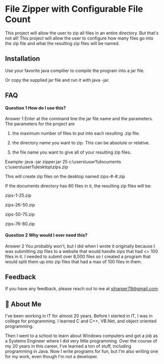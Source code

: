 
# File Zipper with Configurable File Count

This project will allow the user to zip all files in an entire directory. But that's not all! This project will allow the user to configure how many files go into the zip file and what the resulting zip files will be named. 


## Installation

Use your favorite java compilier to compile the program into a jar file. 

Or copy the supplied jar file and run it with java -jar.     

## FAQ

#### Question 1 How do I use this?

Answer 1 Enter at the command line the jar file name and the parameters.
The parameters for the project are
1) the maximum number of files to put into
each resulting .zip file.

2) the directory name you want to zip. This can be absolute or relative.

3) the file name you want to give all of your resulting zip files.

Example: java -jar zipper.jar 25 c:\users\user1\documents c:\users\user1\desktop\zips.zip

This will create zip files on the desktop named zips-#-#.zip

If the documents directory has 80 files in it, the resulting zip files will be:

zips-1-25.zip

zips-26-50.zip

zips-50-75.zip

zips-76-80.zip

#### Question 2 Why would I ever need this?

Answer 2 You probably won't, but I did when I wrote it originally because I was submitting
zip files to a website that would handle zips that had <= 100 files in it. I needed to submit over 8,000 files so
I created a program that would split them up into zip files that had a max of 100
files in them. 

## Feedback

If you have any feedback, please reach out to me at sjharper79@gmail.com.

## 🚀 About Me
I've been working in IT for almost 20 years. Before I started in IT, I was in college
for programming. I learned C and C++, VB.Net, and object oriented programming. 

Then I went to a school to learn about Windows computers and got a job as a Systems Engineer
where I did very little programming. Over the course of my 20 years in this career, I've learned a ton of stuff,
including programming in Java. Now I write programs for fun, but I'm also writing one for my work, even though I'm not a developer.